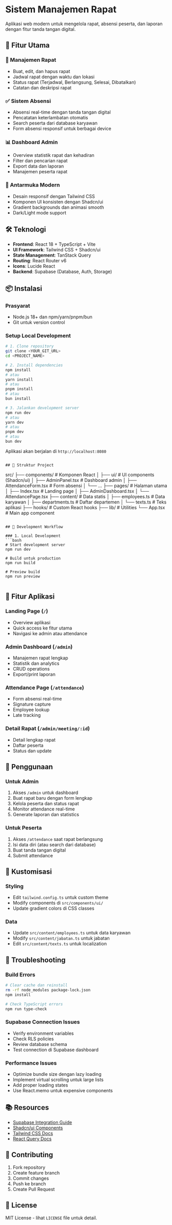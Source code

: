 
# Sistem Manajemen Rapat

Aplikasi web modern untuk mengelola rapat, absensi peserta, dan laporan dengan fitur tanda tangan digital.

## 🚀 Fitur Utama

### 📅 Manajemen Rapat
- Buat, edit, dan hapus rapat
- Jadwal rapat dengan waktu dan lokasi
- Status rapat (Terjadwal, Berlangsung, Selesai, Dibatalkan)
- Catatan dan deskripsi rapat

### ✅ Sistem Absensi
- Absensi real-time dengan tanda tangan digital
- Pencatatan keterlambatan otomatis
- Search peserta dari database karyawan
- Form absensi responsif untuk berbagai device

### 📊 Dashboard Admin
- Overview statistik rapat dan kehadiran
- Filter dan pencarian rapat
- Export data dan laporan
- Manajemen peserta rapat

### 🎨 Antarmuka Modern
- Desain responsif dengan Tailwind CSS
- Komponen UI konsisten dengan Shadcn/ui
- Gradient backgrounds dan animasi smooth
- Dark/Light mode support

## 🛠️ Teknologi

- **Frontend**: React 18 + TypeScript + Vite
- **UI Framework**: Tailwind CSS + Shadcn/ui
- **State Management**: TanStack Query
- **Routing**: React Router v6
- **Icons**: Lucide React
- **Backend**: Supabase (Database, Auth, Storage)

## 📦 Instalasi

### Prasyarat
- Node.js 18+ dan npm/yarn/pnpm/bun
- Git untuk version control

### Setup Local Development

```bash
# 1. Clone repository
git clone <YOUR_GIT_URL>
cd <PROJECT_NAME>

# 2. Install dependencies
npm install
# atau
yarn install
# atau
pnpm install
# atau  
bun install

# 3. Jalankan development server
npm run dev
# atau
yarn dev
# atau
pnpm dev
# atau
bun dev
```

Aplikasi akan berjalan di `http://localhost:8080`

```

## 📁 Struktur Project

```
src/
├── components/           # Komponen React
│   ├── ui/              # UI components (Shadcn/ui)
│   ├── AdminPanel.tsx   # Dashboard admin
│   ├── AttendanceForm.tsx # Form absensi
│   └── ...
├── pages/               # Halaman utama
│   ├── Index.tsx        # Landing page
│   ├── AdminDashboard.tsx
│   └── AttendancePage.tsx
├── content/             # Data statis
│   ├── employees.ts     # Data karyawan
│   ├── departments.ts   # Daftar departemen
│   └── texts.ts         # Teks aplikasi
├── hooks/               # Custom React hooks
├── lib/                 # Utilities
└── App.tsx             # Main app component
```

## 🔧 Development Workflow

### 1. Local Development
```bash
# Start development server
npm run dev

# Build untuk production
npm run build

# Preview build
npm run preview


```


## 📱 Fitur Aplikasi

### Landing Page (`/`)
- Overview aplikasi
- Quick access ke fitur utama
- Navigasi ke admin atau attendance

### Admin Dashboard (`/admin`)
- Manajemen rapat lengkap
- Statistik dan analytics
- CRUD operations
- Export/print laporan

### Attendance Page (`/attendance`)
- Form absensi real-time
- Signature capture
- Employee lookup
- Late tracking

### Detail Rapat (`/admin/meeting/:id`)
- Detail lengkap rapat
- Daftar peserta
- Status dan update

## 🎯 Penggunaan

### Untuk Admin
1. Akses `/admin` untuk dashboard
2. Buat rapat baru dengan form lengkap
3. Kelola peserta dan status rapat
4. Monitor attendance real-time
5. Generate laporan dan statistics

### Untuk Peserta
1. Akses `/attendance` saat rapat berlangsung
2. Isi data diri (atau search dari database)
3. Buat tanda tangan digital
4. Submit attendance

## 🔧 Kustomisasi

### Styling
- Edit `tailwind.config.ts` untuk custom theme
- Modify components di `src/components/ui/`
- Update gradient colors di CSS classes

### Data
- Update `src/content/employees.ts` untuk data karyawan
- Modify `src/content/jabatan.ts` untuk jabatan
- Edit `src/content/texts.ts` untuk localization



## 🐛 Troubleshooting

### Build Errors
```bash
# Clear cache dan reinstall
rm -rf node_modules package-lock.json
npm install

# Check TypeScript errors
npm run type-check
```

### Supabase Connection Issues
- Verify environment variables
- Check RLS policies
- Review database schema
- Test connection di Supabase dashboard

### Performance Issues
- Optimize bundle size dengan lazy loading
- Implement virtual scrolling untuk large lists
- Add proper loading states
- Use React.memo untuk expensive components

## 📚 Resources


- [Supabase Integration Guide](./SUPABASE_INTEGRATION.md)
- [Shadcn/ui Components](https://ui.shadcn.com/)
- [Tailwind CSS Docs](https://tailwindcss.com/docs)
- [React Query Docs](https://tanstack.com/query/latest)

## 🤝 Contributing

1. Fork repository
2. Create feature branch
3. Commit changes
4. Push ke branch
5. Create Pull Request

## 📄 License

MIT License - lihat `LICENSE` file untuk detail.
